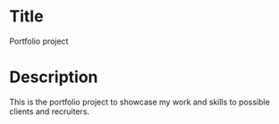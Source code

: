 # Title
Portfolio project

# Description
This is the portfolio project to showcase my work and skills to possible clients and recruiters. 
